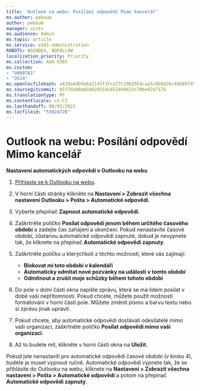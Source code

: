 ```yaml
---
title: 'Outlook na webu: Posílání odpovědí Mimo kancelář'
ms.author: pebaum
author: pebaum
manager: scotv
ms.audience: Admin
ms.topic: article
ms.service: o365-administration
ROBOTS: NOINDEX, NOFOLLOW
localization_priority: Priority
ms.collection: Adm_O365
ms.custom:
- "9000761"
- "3514"
ms.openlocfilehash: a436a4db9a6a2143f3fca77c29b2954caa5c8b9d2bc49b897d533104fc7ddde4
ms.sourcegitcommit: b5f7da89a650d2915dc652449623c78be6247175
ms.translationtype: MT
ms.contentlocale: cs-CZ
ms.lasthandoff: 08/05/2021
ms.locfileid: "53924726"
---
```

# <a name="outlook-on-the-web-send-out-of-office-replies"></a>Outlook na webu: Posílání odpovědí Mimo kancelář

**Nastavení automatických odpovědí v Outlooku na webu**

1. [Přihlaste se k Outlooku na webu](https://support.office.com/article/how-to-sign-in-to-outlook-on-the-web-763fab4d-0138-4814-b450-37fc286bcb79).

2. V horní části stránky klikněte na **Nastavení > Zobrazit všechna nastavení Outlooku > Pošta > Automatické odpovědi**.

3. Vyberte přepínač **Zapnout automatické odpovědi**.

4. Zaškrtněte políčko **Posílat odpovědi jenom během určitého časového období** a zadejte čas zahájení a ukončení. Pokud nenastavíte časové období, zůstanou automatické odpovědi zapnuté, dokud je nevypnete tak, že kliknete na přepínač **Automatické odpovědi zapnuty**.

5. Zaškrtněte políčko u kterýchkoli z těchto možností, které vás zajímají:
    - **Blokovat mi toto období v kalendáři**
    - **Automaticky odmítat nové pozvánky na události v tomto období**
    - **Odmítnout a zrušit moje schůzky během tohoto období**

6. Do pole v dolní části okna napište zprávu, která se má lidem posílat v době vaší nepřítomnosti. Pokud chcete, můžete použít možnosti formátování v horní části pole. Můžete změnit písmo a barvu textu nebo si zprávu jinak upravit.

7. Pokud chcete, aby automatické odpovědi dostávali odesílatelé mimo vaši organizaci, zaškrtněte políčko **Posílat odpovědi mimo vaši organizaci**.

8. Až to budete mít, klikněte v horní části okna na **Uložit**.

Pokud jste nenastavili pro automatické odpovědi časové období (v kroku 4), budete je muset vypnout ručně. Automatické odpovědi vypnete tak, že se přihlásíte do Outlooku na webu, kliknete na **Nastavení > Zobrazit všechna nastavení > Pošta > Automatické odpovědi** a potom na přepínač **Automatické odpovědi zapnuty**.
